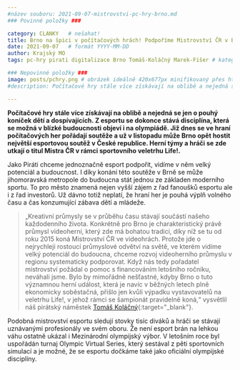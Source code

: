 ```yaml
---
#název souboru: 2021-09-07-mistrovstvi-pc-hry-brno.md
### Povinné položky ###

category: CLANKY   # nešahat!
title: Brno na špici v počítačových hrách! Podpoříme Mistrovství ČR v Brně. 
date: 2021-09-07   # formát YYYY-MM-DD
author: Krajský MO
tags: pc-hry pirati digitalizace Brno Tomáš-Koláčný Marek-Fišer # kategorie odděleny mezerami, např. volby zemědělství životní-prostředí piráti (viz https://jihomoravsky.pirati.cz/tags/)

### Nepovinné položky ###
image: posts/pchry.png # obrázek ideálně 420x677px minifikovaný přes https://tinypng.com/
#description: Počítačové hry stále více získávají na oblibě a nejedná se jen o pouhý koníček  dětí a dospívajících. Z esportu se dokonce stává disciplína, která se možná v blízké budoucnosti objeví i na olympiádě. Již dnes se ve hraní počítačových her pořádají soutěže a už v listopadu může Brno opět hostit největší esportovou soutěž v České republice. Herní týmy a hráči se zde utkají o titul Mistra ČR v rámci sportovního veletrhu Life!.

---
```

**Počítačové hry stále více získávají na oblibě a nejedná se jen o pouhý koníček  dětí a dospívajících. Z esportu se dokonce stává disciplína, která se možná v blízké budoucnosti objeví i na olympiádě. Již dnes se ve hraní počítačových her pořádají soutěže a už v listopadu může Brno opět hostit největší esportovou soutěž v České republice. Herní týmy a hráči se zde utkají o titul Mistra ČR v rámci sportovního veletrhu Life!.**

Jako Piráti chceme jednoznačně esport podpořit, vidíme v něm velký potenciál a  budoucnost. I díky konání této soutěže v Brně se může jihomoravská metropole do budoucna stát jednou ze základen moderního sportu. To pro město znamená nejen vyšší zájem z řad fanoušků esportu ale i z řad investorů. Už dávno totiž neplatí, že hraní her je pouhá výplň volného času a čas konzumující zábava dětí a mládeže.

> „Kreativní průmysly se v průběhu času stávají součástí našeho každodenního života. Konkrétně pro Brno je charakteristický právě průmysl videoherní, který zde má bohatou tradici, díky níž se tu od roku 2015 koná Mistrovství ČR ve videohrách. Protože jde o nejrychleji rostoucí průmyslové odvětví na světě, ve kterém vidíme velký potenciál do budoucna, chceme rozvoj videoherního průmyslu v regionu systematicky podporovat. Když nás tedy pořadatel mistrovství požádal o pomoc s financováním letošního ročníku, neváhali jsme. Bylo by mimořádně nešťastné, kdyby Brno o tuto významnou herní událost, která je navíc v běžných letech plně ekonomicky soběstačná, přišlo jen kvůli výpadku vystavovatelů na veletrhu Life!, v jehož rámci se šampionát pravidelně koná,“ vysvětlil náš pirátský náměstek [Tomáš Koláčný](https://jihomoravsky.pirati.cz/lide/tomas-kolacny/){:target="_blank"}.
> 

Podobná mistrovství esportu sledují stovky tisíc diváků a hráči se stávají uznávanými profesionály ve svém oboru. Že není esport brán na lehkou váhu ostatně ukázal i Mezinárodní olympijský výbor. V letošním roce byl uspořádán turnaj Olympic Virtual Series, který sestával z pěti sportovních simulací a je možné, že se esportu dočkáme také jako oficiální olympijské disciplíny.

